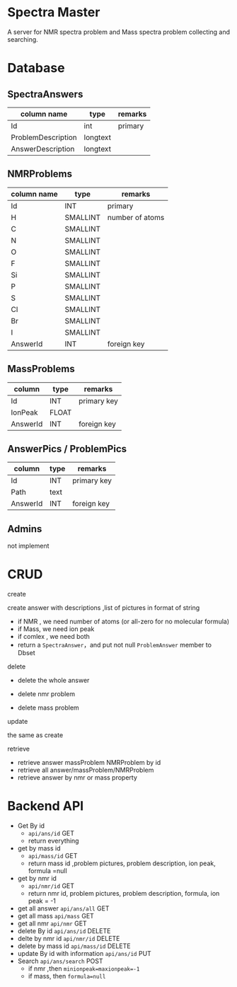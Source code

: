 # Spectra Master

A server for NMR spectra problem and Mass spectra problem collecting and searching.

# Database

## SpectraAnswers

| column name        | type     | remarks |
| ------------------ | -------- | ------- |
| Id                 | int      | primary |
| ProblemDescription | longtext |         |
| AnswerDescription  | longtext |         |

## NMRProblems

| column name | type     | remarks         |
| ----------- | -------- | --------------- |
| Id          | INT      | primary         |
| H           | SMALLINT | number of atoms |
| C           | SMALLINT |                 |
| N           | SMALLINT |                 |
| O           | SMALLINT |                 |
| F           | SMALLINT |                 |
| Si          | SMALLINT |                 |
| P           | SMALLINT |                 |
| S           | SMALLINT |                 |
| Cl          | SMALLINT |                 |
| Br          | SMALLINT |                 |
| I           | SMALLINT |                 |
| AnswerId    | INT      | foreign key     |

## MassProblems

| column   | type  | remarks     |
| -------- | ----- | ----------- |
| Id       | INT   | primary key |
| IonPeak  | FLOAT |             |
| AnswerId | INT   | foreign key |

## AnswerPics / ProblemPics

| column   | type | remarks     |
| -------- | ---- | ----------- |
| Id       | INT  | primary key |
| Path     | text |             |
| AnswerId | INT  | foreign key |

## Admins

not implement

# CRUD

create

create answer with descriptions ,list of pictures in format of string

- if NMR , we need number of atoms (or all-zero for no molecular formula)
- if Mass, we need ion peak
- if comlex , we need both
- return a `SpectraAnswer`，and put not null `ProblemAnswer` member to Dbset

delete

- delete the whole answer

- delete nmr problem
- delete mass problem

update

the same as create

retrieve

- retrieve answer massProblem NMRProblem by id
- retrieve all answer/massProblem/NMRProblem
- retrieve answer by nmr or mass property



# Backend API

- Get By id
  -  `api/ans/id` GET
  - return everything
- get by mass id
  -  `api/mass/id` GET
  - return mass id ,problem pictures, problem description, ion peak, formula =null
- get by nmr id 
  - `api/nmr/id` GET
  - return nmr id, problem pictures, problem description, formula, ion peak = -1
- get all answer `api/ans/all` GET
- get all mass `api/mass` GET
- get all nmr `api/nmr` GET
- delete By id `api/ans/id` DELETE
- delte by nmr id `api/nmr/id` DELETE
- delete by mass id `api/mass/id` DELETE
- update By id with information `api/ans/id` PUT
- Search  `api/ans/search` POST
  - if nmr ,then `minionpeak=maxionpeak=-1`
  - if mass, then `formula=null`